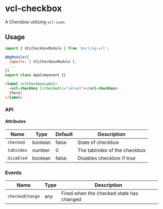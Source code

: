 # vcl-checkbox

A Checkbox utilizing `vcl-icon`

## Usage

```js
import { VCLCheckboxModule } from '@vcl/ng-vcl';

@NgModule({
  imports: [ VCLCheckboxModule ],
  ...
})
export class AppComponent {}
```

```html
<label vclCheckboxLabel>
  <vcl-checkbox [(checked)]="value1"></vcl-checkbox>
  Check! 
</label>
```

### API

#### Attributes

| Name                | Type        | Default            | Description
| ------------        | ----------- | ------------------ |--------------
| `checked`           | boolean     | false              | State of checkbox
| `tabindex`          | number      | 0                  | The tabindex of the checkbox
| `disabled`          | boolean     | false              | Disables checkbox if true

### Events

Name            | Type    | Description
----------      | ------- | --------------------------------------
`checkedChange` | any     | Fired when the checked state has changed
